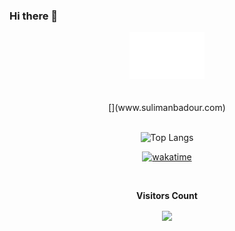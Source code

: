   ### Hi there 👋
<div align="center">
  <div "margin-bottom: 30px;">
<img src="https://raw.githubusercontent.com/sulimanbadour1/Sul_folio/main/src/assets/logos/white.png" width="120px"/>
</div>
<br/>

</br>
[](www.sulimanbadour.com)
</br>

</br>

  


  ![Top Langs](https://github-readme-stats.vercel.app/api/top-langs/?username=sulimanbadour1&layout=compact)





[![wakatime](https://wakatime.com/badge/user/d7fffb39-631e-454c-9cce-bb60e92d14c5.svg)](https://wakatime.com/@d7fffb39-631e-454c-9cce-bb60e92d14c5)


<div align="center">
<br><p align="center"><b>Visitors Count</b></p>  
<p align="center"><img align="center" src="https://profile-counter.glitch.me/{sulimanbadour1}/count.svg" /></p> 
<br></div>
</div>

<!--
**sulimanbadour1/sulimanbadour1** is a ✨ _special_ ✨ repository because its `README.md` (this file) appears on your GitHub profile.

Here are some ideas to get you started:

- 🔭 I’m currently working on ...
- 🌱 I’m currently learning ...
- 👯 I’m looking to collaborate on ...
- 🤔 I’m looking for help with ...
- 💬 Ask me about ...
- 📫 How to reach me: ...
- 😄 Pronouns: ...
- ⚡ Fun fact: ...
-->
